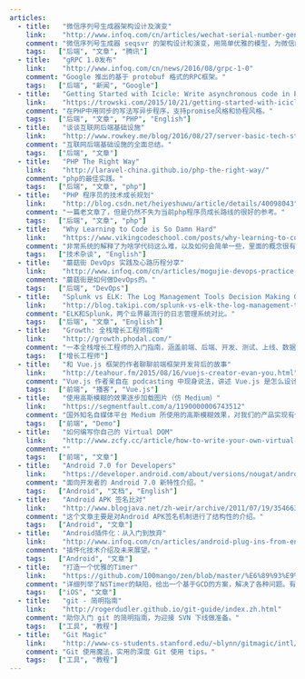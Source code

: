 ```yaml
---
articles:
  - title:   "微信序列号生成器架构设计及演变"
    link:    "http://www.infoq.com/cn/articles/wechat-serial-number-generator-architecture"
    comment: "微信序列号生成器 seqsvr 的架构设计和演变，用简单优雅的模型，为微信的其它模块提供了一种简单可靠的一致性解决方案。"
    tags:   ["后端", "文章", "腾讯"]
  - title:   "gRPC 1.0发布"
    link:    "http://www.infoq.com/cn/news/2016/08/grpc-1-0"
    comment: "Google 推出的基于 protobuf 格式的RPC框架。"
    tags:   ["后端", "新闻", "Google"]
  - title:   "Getting Started with Icicle: Write asynchronous code in PHP with synchronous coding techniques using promises and coroutines"
    link:    "https://trowski.com/2015/10/21/getting-started-with-icicle/"
    comment: "在PHP中用同步的写法写异步程序，支持promise风格和协程风格。"
    tags:   ["后端", "文章", "PHP", "English"]
  - title:   "谈谈互联网后端基础设施"
    link:    "http://www.rowkey.me/blog/2016/08/27/server-basic-tech-stack/"
    comment: "互联网后端基础设施的全面总结。"
    tags:   ["后端", "文章"]
  - title:   "PHP The Right Way"
    link:    "http://laravel-china.github.io/php-the-right-way/"
    comment: "php的最佳实践。"
    tags:   ["后端", "文章", "php"]
  - title:   "PHP 程序员的技术成长规划"
    link:    "http://blog.csdn.net/heiyeshuwu/article/details/40098043"
    comment: "一篇老文章了，但是仍然不失为当前php程序员成长路线的很好的参考。"
    tags:   ["后端", "文章", "php"]
  - title:   "Why Learning to Code is So Damn Hard"
    link:    "https://www.vikingcodeschool.com/posts/why-learning-to-code-is-so-damn-hard"
    comment: "非常系统的解释了为啥学代码这么难，以及如何会简单一些，里面的概念很有意思。"
    tags:   ["技术杂谈", "English"]
  - title:   "蘑菇街 DevOps 实践及心路历程分享"
    link:    "http://www.infoq.com/cn/articles/mogujie-devops-practice-and-experience"
    comment: "蘑菇街是如何做DevOps的。"
    tags:   ["后端", "DevOps"]
  - title:   "Splunk vs ELK: The Log Management Tools Decision Making Guide"
    link:    "http://blog.takipi.com/splunk-vs-elk-the-log-management-tools-decision-making-guide/"
    comment: "ELK和Splunk，两个业界最流行的日志管理系统对比。"
    tags:   ["后端", "文章", "English"]
  - title:   "Growth: 全栈增长工程师指南"
    link:    "http://growth.phodal.com/"
    comment: "一本全栈增长工程师的入门指南，涵盖前端、后端、开发、测试、上线、数据分析、架构设计等等各个方面。"
    tags:   ["增长工程师"]
  - title:   "和 Vue.js 框架的作者聊聊前端框架开发背后的故事"
    link:    "http://teahour.fm/2015/08/16/vuejs-creator-evan-you.html"
    comment: "Vue.js 作者亲自在 podcasting 中现身说法，讲述 Vue.js 是怎么设计的，还有与“竞争对手”们的关系和对比（Ember, Angular, React）。"
    tags:   ["前端", "播客", "Vue.js"]
  - title:   "使用高斯模糊的效果逐步加载图片（仿 Medium）"
    link:    "https://segmentfault.com/a/1190000006743512"
    comment: "国外知名自媒体平台 Medium 所使用的高斯模糊效果，对我们的产品实现有借鉴意义。"
    tags:   ["前端", "Demo"]
  - title:   "如何编写你自己的 Virtual DOM"
    link:    "http://www.zcfy.cc/article/how-to-write-your-own-virtual-dom-1136.html"
    comment: ""
    tags:   ["前端", "文章"]
  - title:   "Android 7.0 for Developers"
    link:    "https://developer.android.com/about/versions/nougat/android-7.0.html"
    comment: "面向开发者的 Android 7.0 新特性介绍。"
    tags:   ["Android", "文档", "English"]
  - title:   "Android APK 签名比对"
    link:    "http://www.blogjava.net/zh-weir/archive/2011/07/19/354663.html"
    comment: "这个文章主要是对Android APK签名机制进行了结构性的介绍。"
    tags:   ["Android", "文章"]
  - title:   "Android插件化：从入门到放弃"
    link:    "http://www.infoq.com/cn/articles/android-plug-ins-from-entry-to-give-up"
    comment: "插件化技术介绍及未来展望。"
    tags:   ["Android", "文章"]
  - title:   "打造一个优雅的Timer"
    link:    "https://github.com/100mango/zen/blob/master/%E6%89%93%E9%80%A0%E4%B8%80%E4%B8%AA%E4%BC%98%E9%9B%85%E7%9A%84Timer/make%20a%20timer.md"
    comment: "详细列举了NSTimer的缺陷，给出一个基于GCD的方案，解决了各种问题。有详细代码。让你对NSTimer和RunLoop有深入理解。"
    tags:   ["iOS", "文章"]
  - title:   "git - 简明指南"
    link:    "http://rogerdudler.github.io/git-guide/index.zh.html"
    comment: "助你入门 git 的简明指南，为迎接 SVN 下线做准备。"
    tags:   ["工具", "教程"]
  - title:   "Git Magic"
    link:    "http://www-cs-students.stanford.edu/~blynn/gitmagic/intl/zh_cn/"
    comment: "Git 使用魔法，实用的深度 Git 使用 tips。"
    tags:   ["工具", "教程"]
---
```

